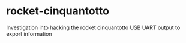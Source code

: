 # rocket-cinquantotto
Investigation into hacking the rocket cinquantotto USB UART output to export information
